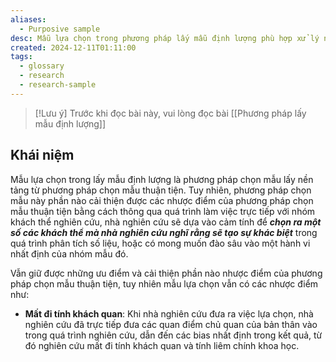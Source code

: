```yaml
---
aliases:
  - Purposive sample
desc: Mẫu lựa chọn trong phương pháp lấy mẫu định lượng phù hợp xử lý nghiên cứu tệp khách thể lớn và tiêu chí cảm tính của nhà nghiên cứu lựa chọn để đào sâu.
created: 2024-12-11T01:11:00
tags:
  - glossary
  - research
  - research-sample
---
```

> [!Lưu ý]
> Trước khi đọc bài này, vui lòng đọc bài [[Phương pháp lấy mẫu định lượng]]

## Khái niệm

Mẫu lựa chọn trong lấy mẫu định lượng là phương pháp chọn mẫu lấy nền tảng từ phương pháp chọn mẫu thuận tiện. Tuy nhiên, phương pháp chọn mẫu này phần nào cải thiện được các nhược điểm của phương pháp chọn mẫu thuận tiện bằng cách thông qua quá trình làm việc trực tiếp với nhóm khách thể nghiên cứu, nhà nghiên cứu sẽ dựa vào cảm tính để ***chọn ra một số các khách thể mà nhà nghiên cứu nghĩ rằng sẽ tạo sự khác biệt*** trong quá trình phân tích số liệu, hoặc có mong muốn đào sâu vào một hành vi nhất định của nhóm mẫu đó.

Vẫn giữ được những ưu điểm và cải thiện phần nào nhược điểm của phương pháp chọn mẫu thuận tiện, tuy nhiên mẫu lựa chọn vẫn có các nhược điểm như:
- **Mất đi tính khách quan**: Khi nhà nghiên cứu đưa ra việc lựa chọn, nhà nghiên cứu đã trực tiếp đưa các quan điểm chủ quan của bản thân vào trong quá trình nghiên cứu, dẫn đến các bias nhất định trong kết quả, từ đó nghiên cứu mất đi tính khách quan và tính liêm chính khoa học.